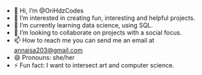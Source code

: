- 👋 Hi, I’m @OriHdzCodes
- 👀 I’m interested in creating fun, interesting and helpful projects.
- 🌱 I’m currently learning data science, using SQL.
- 💞️ I’m looking to collaborate on projects with a social focus.
- 📫 How to reach me you can send me an email at annaisa203@gmail.com
- 😄 Pronouns: she/her
- ⚡ Fun fact: I want to intersect art and computer science.

<!---
OriHdzCodes/OriHdzCodes is a ✨ special ✨ repository because its `README.md` (this file) appears on your GitHub profile.
You can click the Preview link to take a look at your changes.
--->

